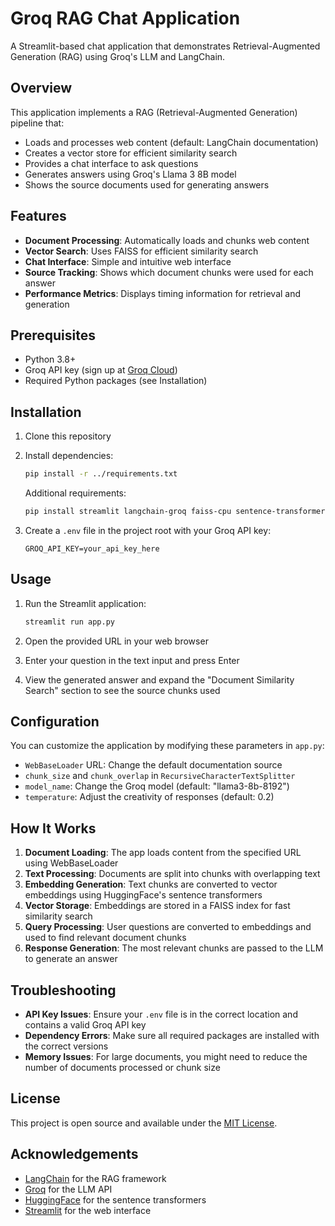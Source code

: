 # Groq RAG Chat Application

A Streamlit-based chat application that demonstrates Retrieval-Augmented Generation (RAG) using Groq's LLM and LangChain.

## Overview

This application implements a RAG (Retrieval-Augmented Generation) pipeline that:
- Loads and processes web content (default: LangChain documentation)
- Creates a vector store for efficient similarity search
- Provides a chat interface to ask questions
- Generates answers using Groq's Llama 3 8B model
- Shows the source documents used for generating answers

## Features

- **Document Processing**: Automatically loads and chunks web content
- **Vector Search**: Uses FAISS for efficient similarity search
- **Chat Interface**: Simple and intuitive web interface
- **Source Tracking**: Shows which document chunks were used for each answer
- **Performance Metrics**: Displays timing information for retrieval and generation

## Prerequisites

- Python 3.8+
- Groq API key (sign up at [Groq Cloud](https://groq.com/))
- Required Python packages (see Installation)

## Installation

1. Clone this repository
2. Install dependencies:
   ```bash
   pip install -r ../requirements.txt
   ```
   Additional requirements:
   ```bash
   pip install streamlit langchain-groq faiss-cpu sentence-transformers python-dotenv
   ```

3. Create a `.env` file in the project root with your Groq API key:
   ```
   GROQ_API_KEY=your_api_key_here
   ```

## Usage

1. Run the Streamlit application:
   ```bash
   streamlit run app.py
   ```

2. Open the provided URL in your web browser

3. Enter your question in the text input and press Enter

4. View the generated answer and expand the "Document Similarity Search" section to see the source chunks used

## Configuration

You can customize the application by modifying these parameters in `app.py`:

- `WebBaseLoader` URL: Change the default documentation source
- `chunk_size` and `chunk_overlap` in `RecursiveCharacterTextSplitter`
- `model_name`: Change the Groq model (default: "llama3-8b-8192")
- `temperature`: Adjust the creativity of responses (default: 0.2)

## How It Works

1. **Document Loading**: The app loads content from the specified URL using WebBaseLoader
2. **Text Processing**: Documents are split into chunks with overlapping text
3. **Embedding Generation**: Text chunks are converted to vector embeddings using HuggingFace's sentence transformers
4. **Vector Storage**: Embeddings are stored in a FAISS index for fast similarity search
5. **Query Processing**: User questions are converted to embeddings and used to find relevant document chunks
6. **Response Generation**: The most relevant chunks are passed to the LLM to generate an answer

## Troubleshooting

- **API Key Issues**: Ensure your `.env` file is in the correct location and contains a valid Groq API key
- **Dependency Errors**: Make sure all required packages are installed with the correct versions
- **Memory Issues**: For large documents, you might need to reduce the number of documents processed or chunk size

## License

This project is open source and available under the [MIT License](LICENSE).

## Acknowledgements

- [LangChain](https://www.langchain.com/) for the RAG framework
- [Groq](https://groq.com/) for the LLM API
- [HuggingFace](https://huggingface.co/) for the sentence transformers
- [Streamlit](https://streamlit.io/) for the web interface
